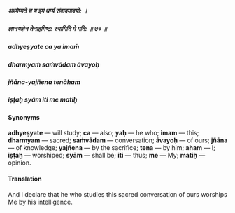 ##### अध्येष्यते च य इमं धर्म्यं संवादमावयो: ।
##### ज्ञानयज्ञेन तेनाहमिष्ट: स्यामिति मे मति: ॥ ७० ॥

##### adhyeṣyate ca ya imaṁ
##### dharmyaṁ saṁvādam āvayoḥ
##### jñāna-yajñena tenāham
##### iṣṭaḥ syām iti me matiḥ

#### Synonyms

**adhyeṣyate** — will study; **ca** — also; **yaḥ** — he who; **imam** — this; **dharmyam** — sacred; **saṁvādam** — conversation; **āvayoḥ** — of ours; **jñāna** — of knowledge; **yajñena** — by the sacrifice; **tena** — by him; **aham** — I; **iṣṭaḥ** — worshiped; **syām** — shall be; **iti** — thus; **me** — My; **matiḥ** — opinion.

#### Translation

And I declare that he who studies this sacred conversation of ours worships Me by his intelligence.